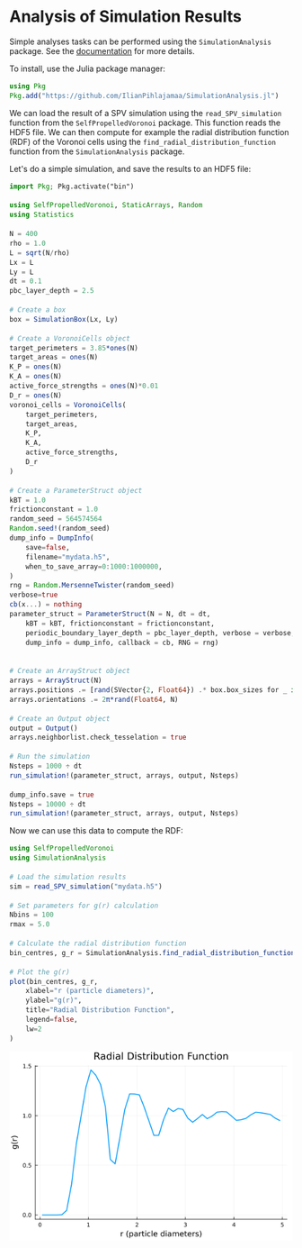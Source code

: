 # Analysis of Simulation Results

Simple analyses tasks can be performed using the `SimulationAnalysis` package. See the [documentation](https://github.com/IlianPihlajamaa/SimulationAnalysis.jl) for more details.

To install, use the Julia package manager:
```julia
using Pkg
Pkg.add("https://github.com/IlianPihlajamaa/SimulationAnalysis.jl")
```

We can load the result of a SPV simulation using the `read_SPV_simulation` function from the `SelfPropelledVoronoi` package. This function reads the HDF5 file. 
We can then compute for example the radial distribution function (RDF) of the Voronoi cells using the `find_radial_distribution_function` function from the `SimulationAnalysis` package.


Let's do a simple simulation, and save the results to an HDF5 file:

```julia
import Pkg; Pkg.activate("bin")

using SelfPropelledVoronoi, StaticArrays, Random
using Statistics

N = 400
rho = 1.0
L = sqrt(N/rho)
Lx = L
Ly = L
dt = 0.1
pbc_layer_depth = 2.5

# Create a box
box = SimulationBox(Lx, Ly)

# Create a VoronoiCells object
target_perimeters = 3.85*ones(N)
target_areas = ones(N)
K_P = ones(N)
K_A = ones(N)
active_force_strengths = ones(N)*0.01
D_r = ones(N)
voronoi_cells = VoronoiCells(
    target_perimeters,
    target_areas,
    K_P,
    K_A,
    active_force_strengths,
    D_r
)

# Create a ParameterStruct object
kBT = 1.0
frictionconstant = 1.0
random_seed = 564574564
Random.seed!(random_seed)
dump_info = DumpInfo(
    save=false,
    filename="mydata.h5",
    when_to_save_array=0:1000:1000000,
)
rng = Random.MersenneTwister(random_seed)
verbose=true
cb(x...) = nothing 
parameter_struct = ParameterStruct(N = N, dt = dt, 
    kBT = kBT, frictionconstant = frictionconstant, 
    periodic_boundary_layer_depth = pbc_layer_depth, verbose = verbose, box = box, particles= voronoi_cells,
    dump_info = dump_info, callback = cb, RNG = rng)


# Create an ArrayStruct object
arrays = ArrayStruct(N)
arrays.positions .= [rand(SVector{2, Float64}) .* box.box_sizes for _ in 1:N]
arrays.orientations .= 2π*rand(Float64, N) 

# Create an Output object
output = Output()
arrays.neighborlist.check_tesselation = true

# Run the simulation
Nsteps = 1000 ÷ dt
run_simulation!(parameter_struct, arrays, output, Nsteps)

dump_info.save = true
Nsteps = 10000 ÷ dt
run_simulation!(parameter_struct, arrays, output, Nsteps) 

```

Now we can use this data to compute the RDF:

```julia
using SelfPropelledVoronoi
using SimulationAnalysis

# Load the simulation results
sim = read_SPV_simulation("mydata.h5")

# Set parameters for g(r) calculation
Nbins = 100
rmax = 5.0

# Calculate the radial distribution function
bin_centres, g_r = SimulationAnalysis.find_radial_distribution_function(sim, Nbins, rmax)

# Plot the g(r)
plot(bin_centres, g_r,
    xlabel="r (particle diameters)",
    ylabel="g(r)",
    title="Radial Distribution Function",
    legend=false,
    lw=2
)
```
![gr](plots/spvgr.png)
